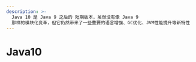 ```yaml
---
description: >-
  Java 10 是 Java 9 之后的 短期版本，虽然没有像 Java 9
  那样的模块化变革，但它仍然带来了一些重要的语言增强、GC优化、JVM性能提升等新特性
---
```


# Java10

